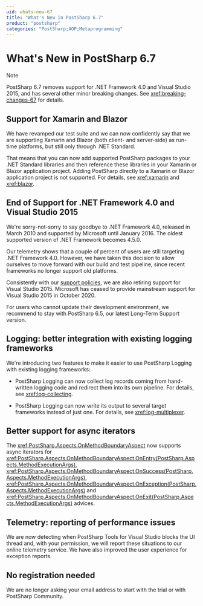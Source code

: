 ```yaml
---
uid: whats-new-67
title: "What's New in PostSharp 6.7"
product: "postsharp"
categories: "PostSharp;AOP;Metaprogramming"
---
```

# What's New in PostSharp 6.7

> [!NOTE]
> PostSharp 6.7 removes support for .NET Framework 4.0 and Visual Studio 2015, and has several other minor breaking changes. See <xref:breaking-changes-67> for details. 


## Support for Xamarin and Blazor

We have revamped our test suite and we can now confidently say that we are supporting Xamarin and Blazor (both client- and server-side) as run-time platforms, but still only through .NET Standard.

That means that you can now add supported PostSharp packages to your .NET Standard libraries and then reference these libraries in your Xamarin or Blazor application project. Adding PostSharp directly to a Xamarin or Blazor application project is not supported. For details, see <xref:xamarin> and <xref:blazor>. 


## End of Support for .NET Framework 4.0 and Visual Studio 2015

We're sorry-not-sorry to say goodbye to .NET Framework 4.0, released in March 2010 and supported by Microsoft until January 2016. The oldest supported version of .NET Framework becomes 4.5.0.

Our telemetry shows that a couple of percent of users are still targeting .NET Framework 4.0. However, we have taken this decision to allow ourselves to move forward with our build and test pipeline, since recent frameworks no longer support old platforms.

Consistently with our [support policies](https://www.postsharp.net/support/policies), we are also retiring support for Visual Studio 2015. Microsoft has ceased to provide mainstream support for Visual Studio 2015 in October 2020. 

For users who cannot update their development environment, we recommend to stay with PostSharp 6.5, our latest Long-Term Support version.


## Logging: better integration with existing logging frameworks

We're introducing two features to make it easier to use PostSharp Logging with existing logging frameworks:

* PostSharp Logging can now collect log records coming from hand-written logging code and redirect them into its own pipeline. For details, see <xref:log-collecting>. 

* PostSharp Logging can now write its output to several target frameworks instead of just one. For details, see <xref:log-multiplexer>. 


## Better support for async iterators

The <xref:PostSharp.Aspects.OnMethodBoundaryAspect> now supports async iterators for <xref:PostSharp.Aspects.OnMethodBoundaryAspect.OnEntry(PostSharp.Aspects.MethodExecutionArgs)>, <xref:PostSharp.Aspects.OnMethodBoundaryAspect.OnSuccess(PostSharp.Aspects.MethodExecutionArgs)>, <xref:PostSharp.Aspects.OnMethodBoundaryAspect.OnException(PostSharp.Aspects.MethodExecutionArgs)> and <xref:PostSharp.Aspects.OnMethodBoundaryAspect.OnExit(PostSharp.Aspects.MethodExecutionArgs)> advices. 


## Telemetry: reporting of performance issues

We are now detecting when PostSharp Tools for Visual Studio blocks the UI thread and, with your permission, we will report these situations to our online telemetry service. We have also improved the user experience for exception reports.


## No registration needed

We are no longer asking your email address to start with the trial or with PostSharp Community.

